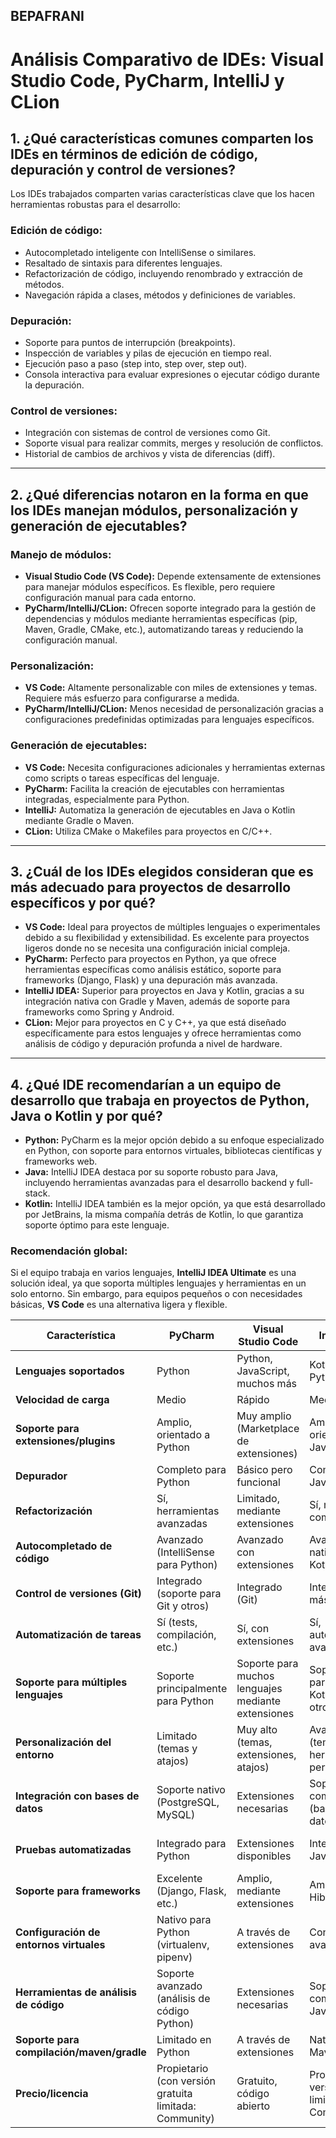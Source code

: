## BEPAFRANI

# Análisis Comparativo de IDEs: Visual Studio Code, PyCharm, IntelliJ y CLion

## 1. ¿Qué características comunes comparten los IDEs en términos de edición de código, depuración y control de versiones?

Los IDEs trabajados comparten varias características clave que los hacen herramientas robustas para el desarrollo:

### Edición de código:
- Autocompletado inteligente con IntelliSense o similares.
- Resaltado de sintaxis para diferentes lenguajes.
- Refactorización de código, incluyendo renombrado y extracción de métodos.
- Navegación rápida a clases, métodos y definiciones de variables.

### Depuración:
- Soporte para puntos de interrupción (breakpoints).
- Inspección de variables y pilas de ejecución en tiempo real.
- Ejecución paso a paso (step into, step over, step out).
- Consola interactiva para evaluar expresiones o ejecutar código durante la depuración.

### Control de versiones:
- Integración con sistemas de control de versiones como Git.
- Soporte visual para realizar commits, merges y resolución de conflictos.
- Historial de cambios de archivos y vista de diferencias (diff).

---

## 2. ¿Qué diferencias notaron en la forma en que los IDEs manejan módulos, personalización y generación de ejecutables?

### Manejo de módulos:
- **Visual Studio Code (VS Code):** Depende extensamente de extensiones para manejar módulos específicos. Es flexible, pero requiere configuración manual para cada entorno.
- **PyCharm/IntelliJ/CLion:** Ofrecen soporte integrado para la gestión de dependencias y módulos mediante herramientas específicas (pip, Maven, Gradle, CMake, etc.), automatizando tareas y reduciendo la configuración manual.

### Personalización:
- **VS Code:** Altamente personalizable con miles de extensiones y temas. Requiere más esfuerzo para configurarse a medida.
- **PyCharm/IntelliJ/CLion:** Menos necesidad de personalización gracias a configuraciones predefinidas optimizadas para lenguajes específicos.

### Generación de ejecutables:
- **VS Code:** Necesita configuraciones adicionales y herramientas externas como scripts o tareas específicas del lenguaje.
- **PyCharm:** Facilita la creación de ejecutables con herramientas integradas, especialmente para Python.
- **IntelliJ:** Automatiza la generación de ejecutables en Java o Kotlin mediante Gradle o Maven.
- **CLion:** Utiliza CMake o Makefiles para proyectos en C/C++.

---

## 3. ¿Cuál de los IDEs elegidos consideran que es más adecuado para proyectos de desarrollo específicos y por qué?

- **VS Code:** Ideal para proyectos de múltiples lenguajes o experimentales debido a su flexibilidad y extensibilidad. Es excelente para proyectos ligeros donde no se necesita una configuración inicial compleja.
- **PyCharm:** Perfecto para proyectos en Python, ya que ofrece herramientas específicas como análisis estático, soporte para frameworks (Django, Flask) y una depuración más avanzada.
- **IntelliJ IDEA:** Superior para proyectos en Java y Kotlin, gracias a su integración nativa con Gradle y Maven, además de soporte para frameworks como Spring y Android.
- **CLion:** Mejor para proyectos en C y C++, ya que está diseñado específicamente para estos lenguajes y ofrece herramientas como análisis de código y depuración profunda a nivel de hardware.

---

## 4. ¿Qué IDE recomendarían a un equipo de desarrollo que trabaja en proyectos de Python, Java o Kotlin y por qué?

- **Python:** PyCharm es la mejor opción debido a su enfoque especializado en Python, con soporte para entornos virtuales, bibliotecas científicas y frameworks web.
- **Java:** IntelliJ IDEA destaca por su soporte robusto para Java, incluyendo herramientas avanzadas para el desarrollo backend y full-stack.
- **Kotlin:** IntelliJ IDEA también es la mejor opción, ya que está desarrollado por JetBrains, la misma compañía detrás de Kotlin, lo que garantiza soporte óptimo para este lenguaje.

### Recomendación global:
Si el equipo trabaja en varios lenguajes, **IntelliJ IDEA Ultimate** es una solución ideal, ya que soporta múltiples lenguajes y herramientas en un solo entorno. Sin embargo, para equipos pequeños o con necesidades básicas, **VS Code** es una alternativa ligera y flexible.

| **Característica**                       | **PyCharm**                                              | **Visual Studio Code**                                | **IntelliJ IDEA**                                   | **CLion**                                          |
|------------------------------------------|---------------------------------------------------------|------------------------------------------------------|----------------------------------------------------|----------------------------------------------------|
| **Lenguajes soportados**                 | Python                                                  | Python, JavaScript, muchos más                       | Kotlin, Java, Python, Scala                        | Java, C/C++, Python, PHP                           |
| **Velocidad de carga**                   | Medio                                                   | Rápido                                               | Medio                                              | Medio                                              |
| **Soporte para extensiones/plugins**     | Amplio, orientado a Python                              | Muy amplio (Marketplace de extensiones)              | Amplio, orientado a Java/Kotlin                    | Amplio (gran cantidad de plugins)                  |
| **Depurador**                             | Completo para Python                                    | Básico pero funcional                                 | Completo para Java/Kotlin                          | Completo para Java/C/C++                           |
| **Refactorización**                      | Sí, herramientas avanzadas                              | Limitado, mediante extensiones                        | Sí, muy completo                                    | Sí, pero limitado                                  |
| **Autocompletado de código**             | Avanzado (IntelliSense para Python)                     | Avanzado con extensiones                              | Avanzado, nativo para Kotlin y Java                | Nativo para Java y C/C++                           |
| **Control de versiones (Git)**           | Integrado (soporte para Git y otros)                    | Integrado (Git)                                       | Integrado (Git y más)                              | Integrado (Git, Subversion)                        |
| **Automatización de tareas**             | Sí (tests, compilación, etc.)                           | Sí, con extensiones                                   | Sí, automatización avanzada                        | Sí, con configuraciones avanzadas                  |
| **Soporte para múltiples lenguajes**     | Soporte principalmente para Python                      | Soporte para muchos lenguajes mediante extensiones    | Soporte nativo para Java, Kotlin, Scala y otros    | Soporte para muchos lenguajes mediante plugins     |
| **Personalización del entorno**          | Limitado (temas y atajos)                               | Muy alto (temas, extensiones, atajos)                 | Avanzado (temas, atajos, herramientas personalizadas) | Alto (temas, atajos)                              |
| **Integración con bases de datos**       | Soporte nativo (PostgreSQL, MySQL)                      | Extensiones necesarias                                | Soporte nativo completo (bases de datos, ORM)      | Requiere plugins adicionales                       |
| **Pruebas automatizadas**                | Integrado para Python                                   | Extensiones disponibles                               | Integrado para Java/Kotlin                         | Requiere configuraciones adicionales               |
| **Soporte para frameworks**              | Excelente (Django, Flask, etc.)                         | Amplio, mediante extensiones                          | Amplio (Spring, Hibernate, etc.)                   | Amplio (Spring, Hibernate, etc.)                   |
| **Configuración de entornos virtuales**  | Nativo para Python (virtualenv, pipenv)                 | A través de extensiones                               | Configuraciones avanzadas                          | A través de plugins                                |
| **Herramientas de análisis de código**   | Soporte avanzado (análisis de código Python)            | Extensiones necesarias                                | Soporte completo para Java/Kotlin                  | Soporte básico, plugins disponibles                |
| **Soporte para compilación/maven/gradle**| Limitado en Python                                      | A través de extensiones                               | Nativo para Maven, Gradle                          | Nativo para Maven, Gradle                          |
| **Precio/licencia**                      | Propietario (con versión gratuita limitada: Community)  | Gratuito, código abierto                              | Propietario (con versión gratuita limitada: Community) | Gratuito, código abierto                          |
